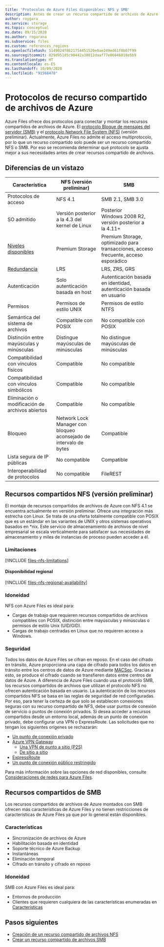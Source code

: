 ```yaml
---
title: 'Protocolos de Azure Files disponibles: NFS y SMB'
description: Antes de crear un recurso compartido de archivos de Azure, conozca los protocolos disponibles, como Bloque de mensajes del servidor (SMB) y Sistema de archivos de red (NFS).
author: roygara
ms.service: storage
ms.topic: conceptual
ms.date: 09/15/2020
ms.author: rogarana
ms.subservice: files
ms.custom: references_regions
ms.openlocfilehash: 5149024f8621754451520e0ae249ed61f0b07f99
ms.sourcegitcommit: 829d951d5c90442a38012daaf77e86046018e5b9
ms.translationtype: HT
ms.contentlocale: es-ES
ms.lasthandoff: 10/09/2020
ms.locfileid: "91568478"
---
```

# <a name="azure-file-share-protocols"></a>Protocolos de recurso compartido de archivos de Azure

Azure Files ofrece dos protocolos para conectar y montar los recursos compartidos de archivos de Azure. El [protocolo Bloque de mensajes del servidor (SMB)](https://msdn.microsoft.com/library/windows/desktop/aa365233.aspx) y el [protocolo Network File System (NFS)](https://en.wikipedia.org/wiki/Network_File_System) (versión preliminar). Actualmente, Azure Files no admite el acceso multiprotocolo, por lo que un recurso compartido solo puede ser un recurso compartido NFS o SMB. Por eso se recomienda determinar qué protocolo se ajusta mejor a sus necesidades antes de crear recursos compartido de archivos.

## <a name="differences-at-a-glance"></a>Diferencias de un vistazo

|Característica  |NFS (versión preliminar)  |SMB  |
|---------|---------|---------|
|Protocolos de acceso     |NFS 4.1         |SMB 2.1, SMB 3.0         |
|SO admitido     |Versión posterior a la 4.3 del kernel de Linux         |Posterior Windows 2008 R2, versión posterior a la 4.11+         |
|[Niveles disponibles](storage-files-planning.md#storage-tiers)     |Premium Storage         |Premium Storage, optimizado para transacciones, acceso frecuente, acceso esporádico         |
|[Redundancia](storage-files-planning.md#redundancy)     |LRS         |LRS, ZRS, GRS         |
|Autenticación     |Solo autenticación basada en host        |Autenticación basada en identidad, autenticación basada en usuario         |
|Permisos     |Permisos de estilo UNIX         |Permisos de estilo NTFS         |
|Semántica del sistema de archivos     |Compatible con POSIX         |No compatible con POSIX         |
|Distinción entre mayúsculas y minúsculas     |Distingue mayúsculas de minúsculas         |No distingue mayúsculas de minúsculas         |
|Compatibilidad con vínculos físicos     |Compatible         |No compatible         |
|Compatibilidad con vínculos simbólicos     |Compatible         |No compatible         |
|Eliminación o modificación de archivos abiertos     |Compatible         |No compatible         |
|Bloqueo     |Network Lock Manager con bloqueo aconsejado de intervalo de bytes         |Compatible         |
|Lista segura de IP públicas | No compatible | Compatible|
|Interoperabilidad de protocolos| No compatible | FileREST|

## <a name="nfs-shares-preview"></a>Recursos compartidos NFS (versión preliminar)

El montaje de recursos compartidos de archivos de Azure con NFS 4.1 se encuentra actualmente en versión preliminar. Ofrece una integración más estrecha con Linux. Se trata de una oferta totalmente compatible con POSIX que es un estándar en las variantes de UNIX y otros sistemas operativos basados en *nix. Este servicio de almacenamiento de archivos de nivel empresarial se escala verticalmente para satisfacer sus necesidades de almacenamiento y miles de instancias de proceso pueden acceder a él.

### <a name="limitations"></a>Limitaciones

[!INCLUDE [files-nfs-limitations](../../../includes/files-nfs-limitations.md)]

#### <a name="regional-availability"></a>Disponibilidad regional

[!INCLUDE [files-nfs-regional-availability](../../../includes/files-nfs-regional-availability.md)]

### <a name="best-suited"></a>Idoneidad

NFS con Azure Files es ideal para:

- Cargas de trabajo que requieren recursos compartidos de archivos compatibles con POSIX, distinción entre mayúsculas y minúsculas o permisos de estilo Unix (UID/GID).
- Cargas de trabajo centradas en Linux que no requieren acceso a Windows.

### <a name="security"></a>Seguridad

Todos los datos de Azure Files se cifran en reposo. En el caso del cifrado en tránsito, Azure proporciona una capa de cifrado para todos los datos en tránsito entre los centros de datos de Azure mediante [MACSec](https://en.wikipedia.org/wiki/IEEE_802.1AE). Gracias a esto, se produce el cifrado cuando se transfieren datos entre centros de datos de Azure. A diferencia de Azure Files cuando usa el protocolo SMB, los recursos compartidos de archivos que utilizan el protocolo NFS no ofrecen autenticación basada en usuario. La autenticación de los recursos compartidos NFS se basa en las reglas de seguridad de red configuradas. Por eso, para tener la certeza de que solo se establecen conexiones seguras con su recurso compartido de NFS, debe usar puntos de conexión de servicio o puntos de conexión privados. Si desea acceder a recursos compartidos desde un entorno local, además de un punto de conexión privado, debe configurar una VPN o ExpressRoute. Las solicitudes que no tengan los siguientes orígenes se rechazarán:

- [Un punto de conexión privado](storage-files-networking-overview.md#private-endpoints)
- [Azure VPN Gateway](../../vpn-gateway/vpn-gateway-about-vpngateways.md)
    - [Una VPN de punto a sitio (P2S)](../../vpn-gateway/point-to-site-about.md)
    - [De sitio a sitio](https://docs.microsoft.com/azure/vpn-gateway/design#s2smulti)
- [ExpressRoute](../../expressroute/expressroute-introduction.md)
- [Un punto de conexión público restringido](storage-files-networking-overview.md#storage-account-firewall-settings)

Para más información sobre las opciones de red disponibles, consulte [Consideraciones de redes para Azure Files](storage-files-networking-overview.md).

## <a name="smb-shares"></a>Recursos compartidos de SMB

Los recursos compartidos de archivos de Azure montados con SMB ofrecen más características de Azure Files y no tienen restricciones de características de Azure Files ya que por lo general están disponibles.

### <a name="features"></a>Características

- Sincronización de archivos de Azure
- Habilitación basada en identidad
- Soporte técnico de Azure Backup
- Instantáneas
- Eliminación temporal
- Cifrado en tránsito y cifrado en reposo

### <a name="best-suited"></a>Idoneidad

SMB con Azure Files es ideal para:

- Entornos de producción
- Clientes que requieren cualquiera de las características enumeradas en [Características](#features)

## <a name="next-steps"></a>Pasos siguientes

- [Creación de un recurso compartido de archivos NFS](storage-files-how-to-create-nfs-shares.md)
- [Crear un recurso compartido de archivos SMB](storage-how-to-create-file-share.md)